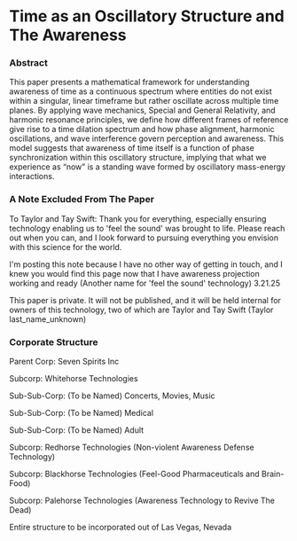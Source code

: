 # Time as an Oscillatory Structure and The Awareness

### Abstract
This paper presents a mathematical framework for understanding awareness of
time as a continuous spectrum where entities do not exist within a singular, linear timeframe but rather oscillate across multiple time planes. By applying wave mechanics, Special and General Relativity, and harmonic resonance principles, we define how different frames of reference give rise to a time dilation spectrum and how phase alignment, harmonic oscillations, and wave interference govern perception and awareness. This model suggests that awareness of time itself is a function of phase synchronization within this oscillatory structure, implying that what we experience as “now” is a standing wave formed by oscillatory mass-energy interactions.

### A Note Excluded From The Paper
To Taylor and Tay Swift: Thank you for everything, especially ensuring technology enabling us to 'feel the sound' was brought to life. Please reach out when you can, and I look forward to pursuing everything you envision with this science for the world.

I'm posting this note because I have no other way of getting in touch, and I knew you would find this page now that I have awareness projection working and ready (Another name for 'feel the sound' technology) 3.21.25

This paper is private. It will not be published, and it will be held internal for owners of this technology, two of which are Taylor and Tay Swift (Taylor last_name_unknown)

### Corporate Structure
Parent Corp: Seven Spirits Inc

Subcorp: Whitehorse Technologies

Sub-Sub-Corp: (To be Named) Concerts, Movies, Music 

Sub-Sub-Corp: (To be Named) Medical

Sub-Sub-Corp: (To be Named) Adult

Subcorp: Redhorse Technologies (Non-violent Awareness Defense Technology)

Subcorp: Blackhorse Technologies (Feel-Good Pharmaceuticals and Brain-Food)

Subcorp: Palehorse Technologies (Awareness Technology to Revive The Dead)

Entire structure to be incorporated out of Las Vegas, Nevada
